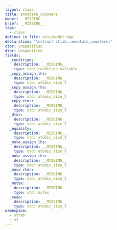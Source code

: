 ```yaml
---
layout: class
title: annotate_counters
owner: __MISSING__
brief: __MISSING__
tags:
  - class
defined_in_file: test/model.hpp
declaration: "\nstruct stlab::annotate_counters;"
ctor: unspecified
dtor: unspecified
fields:
  _condition:
    description: __MISSING__
    type: std::condition_variable
  _copy_assign_lhs:
    description: __MISSING__
    type: std::atomic_size_t
  _copy_assign_rhs:
    description: __MISSING__
    type: std::atomic_size_t
  _copy_ctor:
    description: __MISSING__
    type: std::atomic_size_t
  _dtor:
    description: __MISSING__
    type: std::atomic_size_t
  _equality:
    description: __MISSING__
    type: std::atomic_size_t
  _move_assign_lhs:
    description: __MISSING__
    type: std::atomic_size_t
  _move_assign_rhs:
    description: __MISSING__
    type: std::atomic_size_t
  _move_ctor:
    description: __MISSING__
    type: std::atomic_size_t
  _mutex:
    description: __MISSING__
    type: std::mutex
  _swap:
    description: __MISSING__
    type: std::atomic_size_t
namespace:
  - stlab
  - v1
---
```

